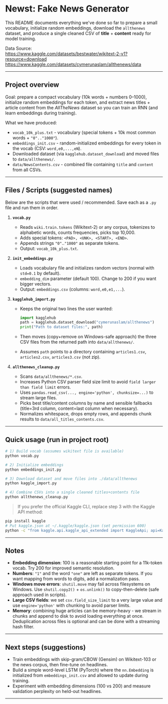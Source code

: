 # Newst: Fake News Generator

This README documents everything we've done so far to prepare a small vocabulary, initialize random embeddings, download the `allthenews` dataset, and produce a single cleaned CSV of **title** + **content** ready for model training.

Data Source: \
https://www.kaggle.com/datasets/bestwater/wikitext-2-v1?resource=download
https://www.kaggle.com/datasets/cymerunaslam/allthenews/data

---

## Project overview

Goal: prepare a compact vocabulary (10k words + numbers 0–1000), initialize random embeddings for each token, and extract news titles + article content from the *AllTheNews* dataset so you can train an RNN (and learn embeddings during training).

What we have produced:

* `vocab_10k_plus.txt` - vocabulary (special tokens + 10k most common words + `"0".."1000"`).
* `embeddings_init.csv` - random-initialized embeddings for every token in the vocab (CSV: `word,e0,...,eN`).
* Downloaded dataset (via `kagglehub.dataset_download`) and moved files to `data/allthenews/`.
* `data/NewsContents.csv` - combined file containing `title` and `content` from all CSVs.

---

## Files / Scripts (suggested names)

Below are the scripts that were used / recommended. Save each as a `.py` file and run them in order.

1. **`vocab.py`**

   * Reads `wiki.train.tokens` (Wikitext-2) or any corpus, tokenizes to alphabetic words, counts frequencies, picks top 10,000.
   * Adds special tokens: `<PAD>, <UNK>, <START>, <END>`.
   * Appends strings `"0"`..`"1000"` as separate tokens.
   * Output: `vocab_10k_plus.txt`.

2. **`init_embeddings.py`**

   * Loads vocabulary file and initializes random vectors (normal with `std=0.1` by default).
   * `embedding_dim` parameter (default 100). Change to 200 if you want bigger vectors.
   * Output: `embeddings.csv` (columns: `word,e0,e1,...`).

3. **`kagglehub_import.py`**

   * Keeps the original two lines the user wanted:

     ```python
     import kagglehub
     path = kagglehub.dataset_download("cymerunaslam/allthenews")
     print("Path to dataset files:", path)
     ```
   * Then moves (copy+remove on Windows-safe approach) the three CSV files from the returned path into `data/allthenews/`.
   * Assumes `path` points to a directory containing `articles1.csv`, `articles2.csv`, `articles3.csv` (not zip).

4. **`allthenews_cleanup.py`**

   * Scans `data/allthenews/*.csv`.
   * Increases Python CSV parser field size limit to avoid `field larger than field limit` errors.
   * Uses `pandas.read_csv(..., engine='python', chunksize=...)` to stream large files.
   * Picks best title/content columns by name and sensible fallbacks (title=3rd column, content=last column when necessary).
   * Normalizes whitespace, drops empty rows, and appends chunk results to `data/all_titles_contents.csv`.

---

## Quick usage (run in project root)

```bash
# 1) Build vocab (assumes wikitext file is available)
python vocab.py

# 2) Initialize embeddings
python embeddings_init.py

# 3) Download dataset and move files into ./data/allthenews
python kaggle_import.py

# 4) Combine CSVs into a single cleaned titles+contents file
python allthenews_cleanup.py
```

> If you prefer the official Kaggle CLI, replace step 3 with the Kaggle API method:

```bash
pip install kaggle
# Put kaggle.json at ~/.kaggle/kaggle.json (set permission 600)
python -c "from kaggle.api.kaggle_api_extended import KaggleApi; api=KaggleApi(); api.authenticate(); api.dataset_download_files('cymerunaslam/allthenews', path='data', unzip=True)"
```

---

## Notes

* **Embedding dimension**: 100 is a reasonable starting point for a 11k-token vocab. Try 200 for improved semantic resolution.
* **Numbers**: `"1"` and the word `"one"` are left as separate tokens. If you want mapping from words to digits, add a normalization pass.
* **Windows move errors**: `shutil.move` may fail across filesystems on Windows. Use `shutil.copy2()` + `os.unlink()` to copy-then-delete (safe approach used in scripts).
* **Large CSV fields**: we set `csv.field_size_limit` to a very large value and use `engine='python'` with chunking to avoid parser limits.
* **Memory**: combining huge articles can be memory-heavy - we stream in chunks and append to disk to avoid loading everything at once. Deduplication across files is optional and can be done with a streaming hash filter.

---

## Next steps (suggestions)

* Train embeddings with skip-gram/CBOW (Gensim) on Wikitext-103 or the news corpus, then fine-tune on headlines.
* Build a simple word-level LSTM (PyTorch) where the `nn.Embedding` is initialized from `embeddings_init.csv` and allowed to update during training.
* Experiment with embedding dimensions (100 vs 200) and measure validation perplexity on held-out headlines.

---
